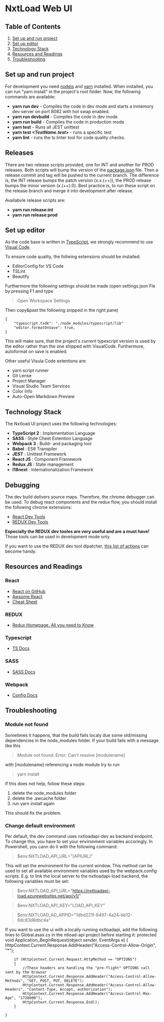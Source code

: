 # NxtLoad Web UI #

## Table of Contents ##
1. [Set up and run project](#Set-up-and-run-project)
2. [Set up editor](#set-up-editor)
3. [Technology Stack](#technology-stack)
4. [Resources and Readings](#resources-and-readings)
5. [Troubleshooting](#troubleshooting)

## Set up and run project ##

For development you need [nodejs](https://nodejs.org/en/) and [yarn](https://yarnpkg.com/en/) installed.
When installed, you can run "yarn install" in the project's root folder.
Now, the following commands are available:

- **yarn run dev** - Compiles the code in dev mode and starts a inmemory dev server on port 8082 with hot swap enabled.
- **yarn run devbuild** - Compiles the code in dev mode
- **yarn run build** - Compiles the code in production mode
- **yarn test** - Runs all JEST unittest
- **yarn test *<TestName.test>*** - runs a specific test
- **yarn lint** - runs the ts linter tool for code quality checks.

## Releases ##

There are two release scripts provided, one for INT and another for PROD releases.
Both scripts will bump the version of the [package.json](./package.json) file.
Then a release commit and tag will be pushed to the current branch.
The difference is, the INT release bumps the patch version (x.x.(++)), the PROD release bumps the minor version (x.(++).0).
Best practice is, to run these script on the release branch and merge it into development after release.

Availabvle release scripts are:
- **yarn run release:int**
- **yarn run release:prod**

## Set up editor ##

As the code base is written in [TypeScript](https://www.typescriptlang.org/), we strongly recommend to use [Visual Code](https://code.visualstudio.com/).

To ensure code quality, the follwing extensions should be installed:
- EditorConfig for VS Code
- TSLint
- Beautify

Furthermore the following settings should be made (open settings.json Fle by pressing F1 and type 
>Open Workspace Settings

Then copy&past the following snipped in the right pane)

    {
        "typescript.tsdk": "./node_modules/typescript/lib"
        "editor.formatOnSave": true,
    }
This will make sure, that the project's current typescript version is used by the editor rather than the one shipped with VisualCode.  Furthermore, autoformat on save is enabled.

Other useful Visula Code extentions are:
- yarn script runner
- Git Lense
- Project Manager
- Visual Studio Team Services
- Color Info
- Auto-Open Markdown Preview

## Technology Stack ##

The Nxtload UI project uses the following technologies:

- **TypeScript 2** : Implementation Language 
- **SASS** : Style Cheet Extention Language 
- **Webpack 3** : Build- and packaging tool
- **Babel** : ES6 Transpiler
- **JEST** : Unittest Framework
- **React JS** : Component Framework
- **Redux JS** : State management
- **I18next** : internationalization Framework

## Debugging ##

The dev build delivers source maps. Therefore, the chrome debugger can be used.
To debug react components and the redux flow, you should install the following chrome extensions:
- [React Dev Tools](https://chrome.google.com/webstore/detail/react-developer-tools/fmkadmapgofadopljbjfkapdkoienihi)
- [REDUX Dev Tools](https://chrome.google.com/webstore/detail/redux-devtools/lmhkpmbekcpmknklioeibfkpmmfibljd)

**Especially the REDUX dev tooles are very useful and are a must have!**
Those tools can be used in development mode only.

If you want to use the REDUX dev tool dipatcher, [this list of actions](./doc/TestActions.md) can become handy.

## Resources and Readings ##

### React ###
- [React on GitHub](https://facebook.github.io/react/)
- [Awsome React](https://github.com/enaqx/awesome-react)
- [Cheat Sheet](http://ricostacruz.com/cheatsheets/react.html)
### REDUX ###
- [Redux Homepage. All you need to Know](http://redux.js.org/)
### Typescript ###
- [TS Docs](https://www.typescriptlang.org/docs/home.html)
### SASS ###
- [SASS Docs](http://sass-lang.com/documentation/file.SASS_REFERENCE.html)
### Webpack ###
- [Config Docs](https://webpack.js.org/configuration/)

## Troubleshooting ##

### Module not found ####
Sometimes it happens, that the build fails localy due some old/missing dependencies in the node_modules folder. If your build fails with a message like this
>Module not found: Error: Can't resolve [modulename]

with [modulename] referencing a node module try to run
>yarn install

If this does not help, follow these steps:
1. delete the node_modules folder
2. delete the .awcache folder
3. run yarn install again

This should fix the problem.

### Change default environment ###

Per default, the dev command uses nxtloadapi-dev as backend endpoint.
To change this, you have to set your environment variables accoringly.
In Powershell, you cann do it with the following command:
>$env:NXTLOAD_API_URL="[APIURL]"

This will set the environment for the current window.
This method can be used to set all available environment variables used by the webpack.config scripts.
E.g. to link the local server to the nxtloadapi-load backend, the following variables must be set:

>$env:NXTLOAD_API_URL="https://nxtloadapi-load.azurewebsites.net/api/v1/"

>$env:NXTLOAD_API_KEY="LOAD_API_KEY"

>$env:NXTLOAD_AD_APPID="1dbd221f-8497-4a24-bb12-6dc83d8dbc4a"


If you want to use the ui with a locally running nxtloadapi, add the following lines to Global.asax.cs in the ntload-api project before starting it:
	protected void Application_BeginRequest(object sender, EventArgs e)
	{
		HttpContext.Current.Response.AddHeader("Access-Control-Allow-Origin", "*");

		if (HttpContext.Current.Request.HttpMethod == "OPTIONS")
		{
			//These headers are handling the "pre-flight" OPTIONS call sent by the browser
			HttpContext.Current.Response.AddHeader("Access-Control-Allow-Methods", "GET, POST, PUT, DELETE");
			HttpContext.Current.Response.AddHeader("Access-Control-Allow-Headers", "Content-Type, Accept, authorization");
			HttpContext.Current.Response.AddHeader("Access-Control-Max-Age", "1728000");
			HttpContext.Current.Response.End();
		}

	}
